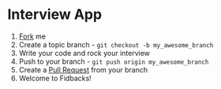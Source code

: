 Interview App
======================

1. [Fork](https://help.github.com/articles/fork-a-repo) me
2. Create a topic branch - `git checkout -b my_awesome_branch`
3. Write your code and rock your interview
4. Push to your branch - `git push origin my_awesome_branch`
5. Create a [Pull Request](http://help.github.com/pull-requests/) from your
   branch
6. Welcome to Fidbacks!

